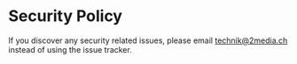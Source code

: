 # Security Policy

If you discover any security related issues, please email technik@2media.ch instead of using the issue tracker.
